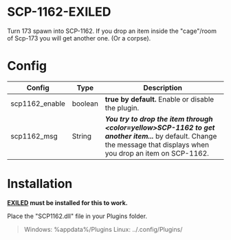 # SCP-1162-EXILED

Turn 173 spawn into SCP-1162.
If you drop an item inside the "cage"/room of Scp-173 you will get another one. (Or a corpse).

# Config
| Config | Type | Description |
| ------ | ------ | ------ |
| scp1162_enable | boolean | **true by default.** Enable or disable the plugin. |
| scp1162_msg | String | **<i><i>You try to drop the item through <color=yellow>SCP-1162</color> to get another item...</i></i>** by default. Change the message that displays when you drop an item on SCP-1162. |


# Installation

**[EXILED](https://github.com/galaxy119/EXILED) must be installed for this to work.**

Place the "SCP1162.dll" file in your Plugins folder.
> Windows: %appdata%/Plugins
> Linux: ../.config/Plugins/

